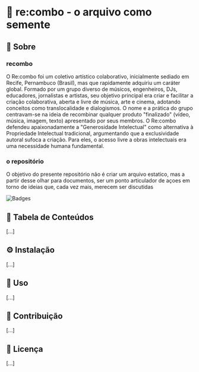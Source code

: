 # 🌻  re:combo - o arquivo como semente

## 📡 Sobre  

### recombo
O Re:combo foi um coletivo artístico colaborativo, inicialmente sediado em Recife, Pernambuco (Brasil), mas que rapidamente adquiriu um caráter global. Formado por um grupo diverso de músicos, engenheiros, DJs, educadores, jornalistas e artistas, seu objetivo principal era criar e facilitar a criação colaborativa, aberta e livre de música, arte e cinema, adotando conceitos como translocalidade e dialogismos. O nome e a prática do grupo centravam-se na ideia de recombinar qualquer produto "finalizado" (vídeo, música, imagem, texto) apresentado por seus membros. O Re:combo defendeu apaixonadamente a "Generosidade Intelectual" como alternativa à Propriedade Intelectual tradicional, argumentando que a exclusividade autoral sufoca a criação. Para eles, o acesso livre a obras intelectuais era uma necessidade humana fundamental.

### o repositório
O objetivo do presente repositório não é criar um arquivo estatico, mas a partir desse olhar para documentos, ser um ponto articulador de açoes em torno de ideias que, cada vez mais, merecem ser discutidas


![Badges](https://img.shields.io/...)  

## 📌 Tabela de Conteúdos  
[...]  

## ⚙️ Instalação  
[...]  

## 🎯 Uso  
[...]  

## 🤝 Contribuição  
[...]  

## 📜 Licença  
[...]  



